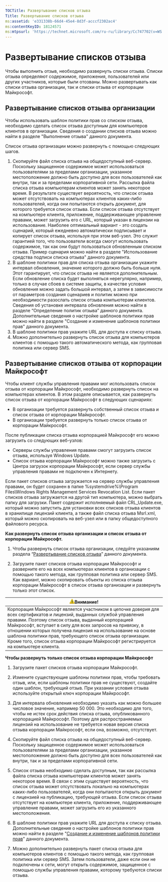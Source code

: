 ```yaml
---
TOCTitle: Развертывание списков отзыва
Title: Развертывание списков отзыва
ms:assetid: 'e331338b-66d4-45e4-8d3f-acccf2302ac4'
ms:contentKeyID: 18124571
ms:mtpsurl: 'https://technet.microsoft.com/ru-ru/library/Cc747702(v=WS.10)'
---
```


Развертывание списков отзыва
============================

Чтобы выполнить отзыв, необходимо развернуть списки отзыва. Списки отзыва определяют содержимое, приложения, пользователей или других участников, которые были отозваны. Можно развертывать как списки отзыва организации, так и списки отзыва от корпорации Майкрософт.

Развертывание списков отзыва организации
----------------------------------------

Чтобы использовать шаблон политики прав со списком отзыва, необходимо сделать список отзыва доступным для компьютеров клиентов в организации. Сведения о создании списков отзыва можно найти в разделе "Выполнение отзыва" данного документа.

Список отзыва организации можно развернуть с помощью следующих шагов.

1.  Скопируйте файл списка отзыва на общедоступный веб-сервер. Поскольку защищенное содержимое может использоваться пользователями за пределами организации, указанное местоположение должно быть доступно для всех пользователей как внутри, так и за пределами корпоративной сети.
    Рассылка файла списка отзыва компьютерам клиентов может занять некоторое время. В результате существует вероятность, что список отзыва может отсутствовать на компьютерах клиентов каких-либо пользователей, когда они попытаются открыть документ, для которого требуется список отзыва. Если список отзыва отсутствует на компьютере клиента, приложение, поддерживающее управление правами, может загрузить его с URL, который указан в лицензии на использование.
    Наиболее оптимальный вариант - это создать сценарий, который ежедневно автоматически подписывает и копирует список отзыва, используя при этом веб-узел. Это служит гарантией того, что пользователи всегда смогут использовать содержимое, так как они будут пользоваться обновленным списком отзыва. Пример сценария можно найти в разделе "Использование средства подписи списка отзыва" данного документа.
2.  В шаблоне политики прав для списка отзыва организации укажите интервал обновления, значение которого должно быть больше нуля. Этот гарантирует, что список отзыва не является дополнительным. Если обновление списка будет выполняться нерегулярно, например, только в случае сбоев в системе защиты, в качестве условия обновления можно задать большой интервал, а затем в зависимости от параметров создания сценариев и политик можно при необходимости разослать список отзыва компьютерам клиентов. Сведения об установке интервала обновления можно найти в разделе “Определение политик отзыва” данного документа. Дополнительные сведения о настройке шаблонов политики прав можно найти в разделе "Создание и изменение шаблонов политики прав" данного документа.
3.  В шаблоне политики прав укажите URL для доступа к списку отзыва.
4.  Можно дополнительно развернуть список отзыва для компьютеров клиентов с помощью такого автоматического метода, как групповая политика или сервер SMS.

Развертывание списков отзыва от корпорации Майкрософт
-----------------------------------------------------

Чтобы клиент службы управления правами мог использовать список отзыва от корпорации Майкрософт, необходимо развернуть список на компьютерах клиентов. В этом разделе описывается, как развернуть список отзыва от корпорации Майкрософт в следующих сценариях:

-   В организации требуется развернуть собственный список отзыва и список отзыва от корпорации Майкрософт.
-   В организации требуется развернуть только список отзыва от корпорации Майкрософт.

После публикации списка отзыва корпорацией Майкрософт его можно загрузить со следующих веб-узлов:

-   Серверы службы управления правами смогут загрузить список отзыва, используя Windows Update.
-   Список отзыва корпорации Майкрософт можно также загрузить с Центра загрузок корпорации Майкрософт, если сервер службы управления правами не подключен к Интернету.

Если пакет списков отзыва загружается на сервер службы управления правами, он будет сохранен в папке %systemdrive%\\Program Files\\Windows Rights Management Services Revocation List. Если пакет списков отзыва загружается на другой тип компьютера, можно выбрать папку для загрузки. Пакет содержит исполняемый файл CRL\_Update.exe, который можно запустить для установки всех списков отзыва клиентов в хранилище лицензий клиента, а также файл списка отзыва Msrl.xml, который можно скопировать на веб-узел или в папку общедоступного файлового ресурса.

**Как развернуть список отзыва организации и список отзыва от корпорации Майкрософт.**
1.  Чтобы развернуть список отзыва организации, следуйте указаниям раздела “[Развертывание списков отзыва](https://technet.microsoft.com/e331338b-66d4-45e4-8d3f-acccf2302ac4)” данного документа.

2.  Загрузите пакет списков отзыва корпорации Майкрософт и разверните его на всех компьютерах клиентов в организации с помощью такого метода, как групповая политика или сервер SMS. Как вариант, можно скопировать объекты из списка отзыва корпорации Майкрософт в список отзыва организации и развернуть только этот список.

| ![](/security-updates/images/Cc747702.Caution(WS.10).gif)Внимание!                                                                                                                                                                                                                                                                                                                                                                                 |
|---------------------------------------------------------------------------------------------------------------------------------------------------------------------------------------------------------------------------------------------------------------------------------------------------------------------------------------------------------------------------------------------------------------------------------------------------------------|
| Корпорация Майкрософт является участником в цепочке доверия для всех сертификатов и лицензий, выданных службой управления правами. Поэтому список отзыва, выданный корпорацией Майкрософт, вступает в силу для всех запросов на привязку, в отношении которых получена лицензия на использование на основе шаблона политики прав, требующего список отзыва организации. Кроме того, список отзыва корпорации Майкрософт регистрируется на компьютере клиента. |

**Чтобы развернуть только список отзыва корпорации Майкрософт**
1.  Загрузите пакет списков отзыва корпорации Майкрософт.

2.  Измените существующие шаблоны политики прав, чтобы требовать отзыв, или, если шаблоны политики прав не существуют, создайте один шаблон, требующий отзыв. При указании условия отзыва используйте открытый ключ корпорации Майкрософт.

3.  Для интервала обновления необходимо указать как можно большее числовое значение, например 50 000. Это необходимо для того, чтобы не истек срок действия списка отзыва, опубликованного корпорацией Майкрософт. Поэтому для распространяемых лицензий на использование не требуется новая версия списка отзыва корпорации Майкрософт, если она, возможно, отсутствует.

4.  Скопируйте файл списка отзыва на общедоступный веб-сервер. Поскольку защищенное содержимое может использоваться пользователями за пределами организации, указанное местоположение должно быть доступно для всех пользователей как внутри, так и за пределами корпоративной сети.

5.  Список отзыва необходимо сделать доступным, так как рассылка файла списка отзыва компьютерам клиентов может занять некоторое время. В связи с этим существует вероятность, что список отзыва может отсутствовать локально на компьютерах каких-либо пользователей, когда они попытаются открыть документ с лицензией на публикацию, требующей отзыва. Если список отзыва отсутствует на компьютере клиента, приложение, поддерживающее управление правами, может загрузить его из указанного местоположения.

6.  В шаблоне политики прав укажите URL для доступа к списку отзыва. Дополнительные сведения о настройке шаблонов политики прав можно найти в разделе "[Создание и изменение шаблонов политики прав](https://technet.microsoft.com/6014176f-ef71-4d29-b3e3-da129c18563d)" данного документа.

7.  Можно дополнительно развернуть пакет списка отзыва для компьютеров клиентов с помощью такого метода, как групповая политика или сервер SMS. Затем пользователи, даже если они не подключены к сети, могут открыть содержимое, защищенное с помощью службы управления правами, которому требуются списки отзыва.
